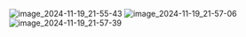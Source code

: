 ![image_2024-11-19_21-55-43](https://github.com/user-attachments/assets/e4fe257f-f70e-41ef-ae0f-aa439cbd572d)
![image_2024-11-19_21-57-06](https://github.com/user-attachments/assets/3c3e3e9e-7ba6-4a5a-bc41-fbcaebb1cff3)
![image_2024-11-19_21-57-39](https://github.com/user-attachments/assets/3f131611-2563-432e-b153-f6b39bb9f946)

